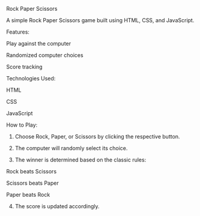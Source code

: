 Rock Paper Scissors

A simple Rock Paper Scissors game built using HTML, CSS, and JavaScript.

Features:

Play against the computer

Randomized computer choices

Score tracking

Technologies Used:

HTML

CSS

JavaScript


How to Play:

1. Choose Rock, Paper, or Scissors by clicking the respective button.


2. The computer will randomly select its choice.


3. The winner is determined based on the classic rules:

Rock beats Scissors

Scissors beats Paper

Paper beats Rock



4. The score is updated accordingly.
